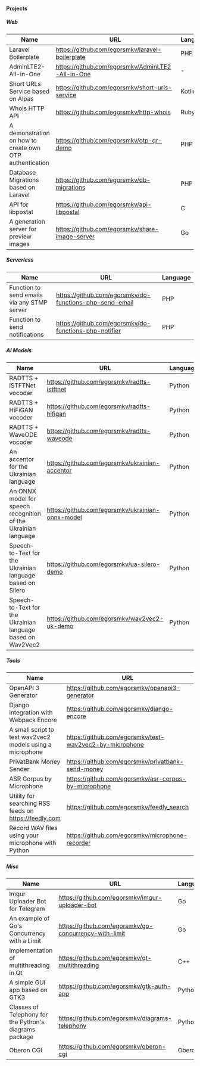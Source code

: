 #### Projects

##### Web

| Name | URL | Language |
|-|-|-|
|Laravel Boilerplate|https://github.com/egorsmkv/laravel-boilerplate|PHP|
|AdminLTE2-All-in-One|https://github.com/egorsmkv/AdminLTE2-All-in-One|-|
|Short URLs Service based on Alpas|https://github.com/egorsmkv/short-urls-service|Kotlin|
|Whois HTTP API|https://github.com/egorsmkv/http-whois|Ruby|
|A demonstration on how to create own OTP authentication|https://github.com/egorsmkv/otp-qr-demo|PHP|
|Database Migrations based on Laravel|https://github.com/egorsmkv/db-migrations|PHP|
|API for libpostal|https://github.com/egorsmkv/api-libpostal|C|
|A generation server for preview images|https://github.com/egorsmkv/share-image-server|Go|

##### Serverless

| Name | URL | Language |
|-|-|-|
|Function to send emails via any STMP server|https://github.com/egorsmkv/do-functions-php-send-email|PHP|
|Function to send notifications|https://github.com/egorsmkv/do-functions-php-notifier|PHP|

##### AI Models

| Name | URL | Language |
|-|-|-|
|RADTTS + iSTFTNet vocoder|https://github.com/egorsmkv/radtts-istftnet|Python|
|RADTTS + HiFiGAN vocoder|https://github.com/egorsmkv/radtts-hifigan|Python|
|RADTTS + WaveODE vocoder|https://github.com/egorsmkv/radtts-waveode|Python|
|An accentor for the Ukrainian language|https://github.com/egorsmkv/ukrainian-accentor|Python|
|An ONNX model for speech recognition of the Ukrainian language|https://github.com/egorsmkv/ukrainian-onnx-model|Python|
|Speech-to-Text for the Ukrainian language based on Silero|https://github.com/egorsmkv/ua-silero-demo|Python|
|Speech-to-Text for the Ukrainian language based on Wav2Vec2|https://github.com/egorsmkv/wav2vec2-uk-demo|Python|

##### Tools

| Name | URL | Language |
|-|-|-|
|OpenAPI 3 Generator|https://github.com/egorsmkv/openapi3-generator|Python|
|Django integration with Webpack Encore|https://github.com/egorsmkv/django-encore|Python|
|A small script to test wav2vec2 models using a microphone|https://github.com/egorsmkv/test-wav2vec2-by-microphone|Python|
|PrivatBank Money Sender|https://github.com/egorsmkv/privatbank-send-money|Ruby|
|ASR Corpus by Microphone|https://github.com/egorsmkv/asr-corpus-by-microphone|Python|
|Utility for searching RSS feeds on https://feedly.com|https://github.com/egorsmkv/feedly_search|Go|
|Record WAV files using your microphone with Python|https://github.com/egorsmkv/microphone-recorder|Python|

##### Misc

| Name | URL | Language |
|-|-|-|
|Imgur Uploader Bot for Telegram|https://github.com/egorsmkv/imgur-uploader-bot|Go|
|An example of Go's Concurrency with a Limit|https://github.com/egorsmkv/go-concurrency-with-limit|Go|
|Implementation of multithreading in Qt|https://github.com/egorsmkv/qt-multithreading|C++|
|A simple GUI app based on GTK3|https://github.com/egorsmkv/gtk-auth-app|Python|
|Classes of Telephony for the Python's diagrams package|https://github.com/egorsmkv/diagrams-telephony|Python|
|Oberon CGI|https://github.com/egorsmkv/oberon-cgi|Oberon|
